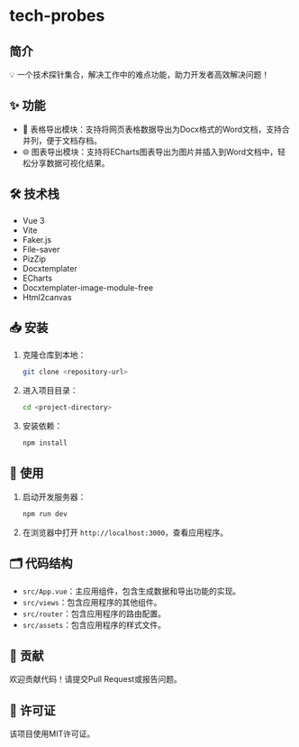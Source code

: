 # tech-probes

## 简介

💡 一个技术探针集合，解决工作中的难点功能，助力开发者高效解决问题！

## ✨ 功能

- 📄 表格导出模块：支持将网页表格数据导出为Docx格式的Word文档，支持合并列，便于文档存档。
- 🌐 图表导出模块：支持将ECharts图表导出为图片并插入到Word文档中，轻松分享数据可视化结果。

## 🛠️ 技术栈

- Vue 3
- Vite
- Faker.js
- File-saver
- PizZip
- Docxtemplater
- ECharts
- Docxtemplater-image-module-free
- Html2canvas

## 📥 安装

1. 克隆仓库到本地：

   ```bash
   git clone <repository-url>
   ```

2. 进入项目目录：

   ```bash
   cd <project-directory>
   ```

3. 安装依赖：

   ```bash
   npm install
   ```

## 🚀 使用

1. 启动开发服务器：

   ```bash
   npm run dev
   ```

2. 在浏览器中打开 `http://localhost:3000`，查看应用程序。

## 🗂️ 代码结构

- `src/App.vue`：主应用组件，包含生成数据和导出功能的实现。
- `src/views`：包含应用程序的其他组件。
- `src/router`：包含应用程序的路由配置。
- `src/assets`：包含应用程序的样式文件。

## 🤝 贡献

欢迎贡献代码！请提交Pull Request或报告问题。

## 📄 许可证

该项目使用MIT许可证。
